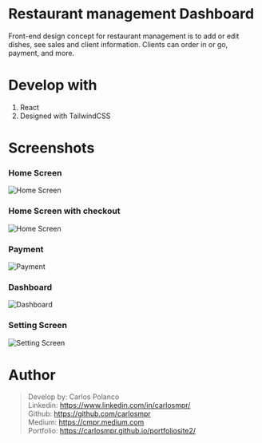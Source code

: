 # Restaurant management Dashboard

Front-end design concept for restaurant management is to add or edit dishes, see sales and client information. Clients can order in or go, payment, and more.

# Develop with
1. React
2. Designed with TailwindCSS



# Screenshots

### Home Screen
![Home Screen](https://imagesandstuff.s3.amazonaws.com/Screen+Shot+2021-10-10+at+9.13.55+AM.png)


### Home Screen with checkout
![Home Screen](https://imagesandstuff.s3.amazonaws.com/Screen+Shot+2021-10-10+at+9.16.48+AM.png)



### Payment
![Payment](https://imagesandstuff.s3.amazonaws.com/Screen+Shot+2021-10-10+at+9.17.35+AM.png)


### Dashboard
![Dashboard](https://imagesandstuff.s3.amazonaws.com/Screen+Shot+2021-10-10+at+9.18.33+AM.png)




### Setting Screen
![Setting Screen](https://imagesandstuff.s3.amazonaws.com/Screen+Shot+2021-10-10+at+9.02.54+AM.png)






# Author
>Develop by: Carlos Polanco<br>
Linkedin: https://www.linkedin.com/in/carlosmpr/<br>
Github: https://github.com/carlosmpr<br>
Medium: https://cmpr.medium.com<br>
Portfolio: https://carlosmpr.github.io/portfoliosite2/

